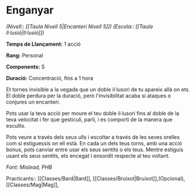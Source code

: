 # Enganyar

*(Nivell:: [[Taula Nivell 5|Encanteri Nivell 5]]) (Escola:: [[Taula Il·lusió|Il·lusió]])*

**Temps de Llançament:** 1 acció

**Rang:** Personal

**Components:** S

**Duració:** Concentració, fins a 1 hora

Et tornes invisible a la vegada que un doble il·lusori de tu apareix allà on ets. El doble perdura per la duració, però l'invisibilitat acaba si ataques o conjures un encanteri.

Pots usar la teva acció per moure el teu doble il·lusori fins al doble de la teva velocitat i fer que gesticuli, parli, i es comporti de la manera que escullis.

Pots veure a través dels seus ulls i escoltar a través de les seves orelles com si estiguessis on ell està. En cada un dels teus torns, amb una acció bonus, pots canviar entre usar els seus sentits o els teus. Mentre estiguis usant els seus sentits, ets encegat i ensordit respecte al teu voltant.


*Font: Mislead, PHB*



Practicants:: [[Classes/Bard|Bard]], [[Classes/Bruixot|Bruixot]],(Opcional), [[Classes/Mag|Mag]],